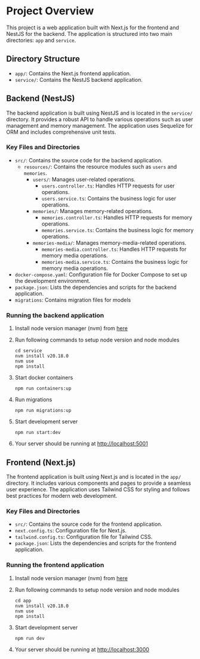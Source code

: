 # Project Overview

This project is a web application built with Next.js for the frontend and NestJS for the backend. The application is structured into two main directories: `app` and `service`.

## Directory Structure

- `app/`: Contains the Next.js frontend application.
- `service/`: Contains the NestJS backend application.

## Backend (NestJS)

The backend application is built using NestJS and is located in the `service/` directory. It provides a robust API to handle various operations such as user management and memory management. The application uses Sequelize for ORM and includes comprehensive unit tests.

### Key Files and Directories

- `src/`: Contains the source code for the backend application.
  - `resources/`: Contains the resource modules such as `users` and `memories`.
    - `users/`: Manages user-related operations.
      - `users.controller.ts`: Handles HTTP requests for user operations.
      - `users.service.ts`: Contains the business logic for user operations.
    - `memories/`: Manages memory-related operations.
      - `memories.controller.ts`: Handles HTTP requests for memory operations.
      - `memories.service.ts`: Contains the business logic for memory operations.
    - `memories-media/`: Manages memory-media-related operations.
      - `memories-media.controller.ts`: Handles HTTP requests for memory media operations.
      - `memories-media.service.ts`: Contains the business logic for memory media operations.
- `docker-compose.yaml`: Configuration file for Docker Compose to set up the development environment.
- `package.json`: Lists the dependencies and scripts for the backend application.
- `migrations`: Contains migration files for models

### Running the backend application

1.  Install node version manager (nvm) from [here](https://github.com/nvm-sh/nvm#install--update-script)
2.  Run following commands to setup node version and node modules

        cd service
        nvm install v20.18.0
        nvm use
        npm install

3.  Start docker containers

        npm run containers:up

4.  Run migrations

        npm run migrations:up

5.  Start development server

        npm run start:dev

6.  Your server should be running at [http://localhost:5001](http://localhost:5001)

## Frontend (Next.js)

The frontend application is built using Next.js and is located in the `app/` directory. It includes various components and pages to provide a seamless user experience. The application uses Tailwind CSS for styling and follows best practices for modern web development.

### Key Files and Directories

- `src/`: Contains the source code for the frontend application.
- `next.config.ts`: Configuration file for Next.js.
- `tailwind.config.ts`: Configuration file for Tailwind CSS.
- `package.json`: Lists the dependencies and scripts for the frontend application.

### Running the frontend application

1.  Install node version manager (nvm) from [here](https://github.com/nvm-sh/nvm#install--update-script)
2.  Run following commands to setup node version and node modules

        cd app
        nvm install v20.18.0
        nvm use
        npm install

3.  Start development server

        npm run dev

4.  Your server should be running at [http://localhost:3000](http://localhost:3000)
